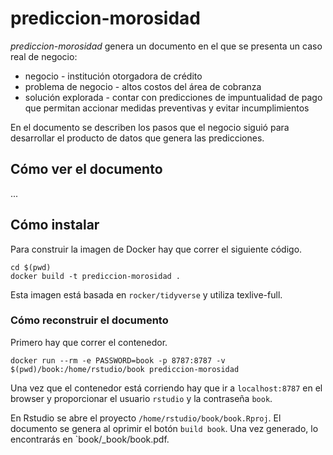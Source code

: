 # prediccion-morosidad

*prediccion-morosidad* genera un documento en el que se presenta un caso real de negocio:

* negocio - institución otorgadora de crédito
* problema de negocio - altos costos del área de cobranza
* solución explorada - contar con predicciones de impuntualidad de pago que permitan accionar medidas preventivas y evitar incumplimientos

En el documento se describen los pasos que el negocio siguió para desarrollar el producto de datos que genera las predicciones.

## Cómo ver el documento

...

## Cómo instalar

Para construir la imagen de Docker hay que correr el siguiente código.

```
cd $(pwd)
docker build -t prediccion-morosidad .
```

Esta imagen está basada en `rocker/tidyverse` y utiliza texlive-full.

### Cómo reconstruir el documento

Primero hay que correr el contenedor.

```
docker run --rm -e PASSWORD=book -p 8787:8787 -v $(pwd)/book:/home/rstudio/book prediccion-morosidad
```

Una vez que el contenedor está corriendo hay que ir a `localhost:8787` en el browser y proporcionar el usuario `rstudio` y la contraseña `book`. 

En Rstudio se abre el proyecto `/home/rstudio/book/book.Rproj`. El documento se genera al oprimir el botón `build book`. Una vez generado, lo encontrarás en `book/_book/book.pdf.